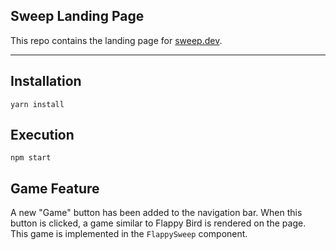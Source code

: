 ## Sweep Landing Page
This repo contains the landing page for [sweep.dev](https://sweep.dev).

---

## Installation
`yarn install`

## Execution
`npm start`

## Game Feature
A new "Game" button has been added to the navigation bar. When this button is clicked, a game similar to Flappy Bird is rendered on the page. This game is implemented in the `FlappySweep` component.
